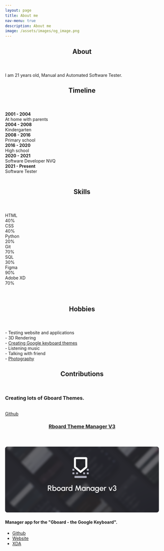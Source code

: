 ```yaml
---
layout: page
title: About me
nav-menu: true
description: About me
image: /assets/images/og_image.png
---
```


<!-- Main -->
<div id="main" class="alt">
  <!-- One -->
  <section id="one">
    <div class="inner">
      <header class="major">
        <h2>About</h2>
      </header>
      <p>I am 21 years old, Manual and Automated Software Tester.
      </p>
    </div>
  </section>

  
  <div class="inner">
    <!-- <header class="major">
      <h2>Backstory</h2>
    </header>
    <p>
      I was born in 2001 December 30th in Hungary. For the first few years I lived at home. At the age of 3 my parents enrolled in kindergarten (The good old days). I went to kindergarten for 4 years. After I went to elementary school in Budapest for 7 years. ELTE Gyertyánffy István Practicing primary School. I've been here for 8 years. I left primary school with a medium average. After that, I went to high school in Budapest to BMSZC Ottó Titusz High School of Informatics. In my spare time I take photos and stuff.
    </p> -->
    <div class="row 200%">
      <div class="6u 12u$(medium)">
      <header class="major">
          <h2>Timeline</h2>
        </header>
        <b>2001 - 2004 </b><br />
        At home with parents<br/>
        <b>2004 - 2008 </b><br/>
        Kindergarten<br/>
        <b>2008 - 2016 </b><br/>
        Primary school<br/>
        <b>2016 - 2020 </b><br/>
        High school<br/>
        <b>2020 - 2021 </b><br/>
        Software Developer NVQ<br/>
        <b>2021 - Present </b><br/>
        Software Tester<br/><br/>
      </div>
    </div>
     <div class="row 200%">
      <div class="6u 12u$(medium)">
      <header class="major">
          <h2>Skills</h2>
        </header>
        <div class="skills">
                <div class="details">
                    <span>HTML</span>
                </div>
                <div class="bar">
                    <div class="tooltip" id="html-bar"><span class="tooltiptext">40%</span></div>
                </div>
            </div>
            <div class="skills">
                <div class="details">
                    <span>CSS</span>
                </div>
                <div class="bar">
                    <div class="tooltip" id="css-bar"><span class="tooltiptext">40%</span></div>
                </div>
            </div>
            <div class="skills">
                <div class="details">
                    <span>Python</span>
                </div>
                <div class="bar">
                    <div class="tooltip" id="python-bar"><span class="tooltiptext">20%</span></div>
                </div>
            </div>
            <div class="skills">
                <div class="details">
                    <span>Git</span>
                </div>
                <div class="bar">
                    <div class="tooltip" id="git-bar"><span class="tooltiptext">70%</span></div>
                </div>
            </div>
            <div class="skills">
                <div class="details">
                    <span>SQL</span>
                </div>
                <div class="bar">
                    <div class="tooltip" id="sql-bar"><span class="tooltiptext">30%</span></div>
                </div>
            </div>
            <div class="skills">
                <div class="details">
                    <span>Figma</span>
                </div>
                <div class="bar">
                    <div class="tooltip" id="figma-bar"><span class="tooltiptext">90%</span></div>
                </div>
            </div>
            <div class="skills">
                <div class="details">
                    <span>Adobe XD</span>
                </div>
                <div class="bar">
                    <div class="tooltip" id="adobe-xd-bar"><span class="tooltiptext">70%</span></div>
                </div>
            </div>
      </div>
    </div>
    <br/><br/>
    <div class="row 200%">
            <div class="6u 12u$(medium)">
        <header class="major">
          <h2>Hobbies</h2>
        </header>
        <p>
          - Testing website and applications<br/>
          - 3D Rendering<br/>
          - <a href="gboard-themes">Creating Google keyboard themes</a><br/>
          - Listening music<br />
          - Talking with friend<br />
          - <a href="https://www.instagram.com/akos_paha/" target="_blank">Photography</a><br/>
        </p>
      </div>
    </div>
    <header class="major">
      <h2>Contributions</h2>
    </header>
    <p>
      <h3>Creating lots of Gboard Themes.</h3><br>
      <a href="https://github.com/akospaha01" class="button" target="_blank">Github</a>
    </p>
    <p>
    <header class="major">
      <h3><a href="./projects/rboard-theme-manager">Rboard Theme Manager V3</a></h3>
    </header>
    <span class="image main"><img src="/assets/images/Banner_Rboard.png" alt="Rboard Theme Manager" /></span>
      <h4>Manager app for the "Gboard - the Google Keyboard".</h4>
      <ul class="actions">
      <li><a href="https://github.com/DerTyp7214/RboardThemeManagerV3" class="button" target="_blank">Github</a></li>
      <li><a href="https://rboard.dev/rboard" class="button" target="_blank">Website</a></li>
      <li><a href="https://forum.xda-developers.com/t/app-rboard-theme-manager.4331445/" class="button" target="_blank">XDA</a></li>
      </ul>
    </p>
   <!--  <header class="major">
      <h2>Current Projects</h2>
    </header> -->
  </div>

  <!-- Two -->
  <!-- <section id="two" class="spotlights">
    <section>
      <a href="" class="image">
        <img
          src="assets/images/gboardthemes.webp"
          alt="Gboard Themes"
          data-position="center center"
        />
      </a>
      <div class="content">
        <div class="inner">
          <header class="major">
            <h3>Google keyboard Themes</h3>
          </header>
          <p>
            Some good themes for google keyboard.
          </p>
          <ul class="actions">
            <li>
              <a href="projects/gboard-themes/" class="button">Read more...</a>
            </li>
          </ul>
        </div>
      </div>
    </section>
  <section>
      <a href="" class="image">
        <img
          src="assets/images/kép.webp"
          alt="image"
          data-position="center center"
        />
      </a>
      <div class="content">
        <div class="inner">
          <header class="major">
            <h3>Photography</h3>
          </header>
          <p>
            Photography
          </p>
          <ul class="actions">
            <li>
              <a href="photography" class="button">Read more...</a>
            </li>
          </ul>
         </div>
      </div>
  </section> -->
